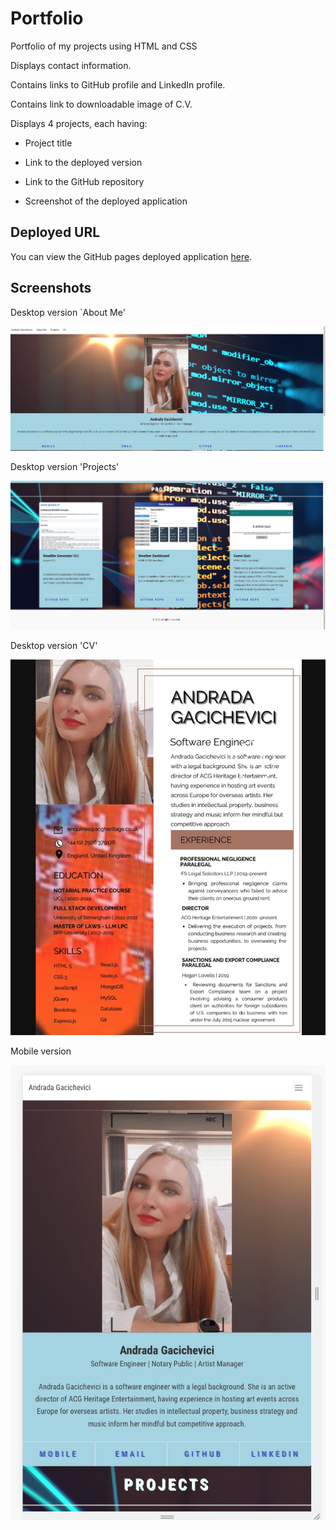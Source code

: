 # Portfolio

Portfolio of my projects using HTML and CSS

Displays contact information.

Contains links to GitHub profile and LinkedIn profile.

Contains link to downloadable image of C.V.

Displays 4 projects, each having:

- Project title

- Link to the deployed version

- Link to the GitHub repository

- Screenshot of the deployed application

## Deployed URL

You can view the GitHub pages deployed application [here](https://andradag.github.io/html-css-portfolio/).

## Screenshots

Desktop version `About Me'

<img src="assets/images/screenshot-1.png"/>

Desktop version 'Projects'

<img src="assets/images/screenshot-2.png"/>

Desktop version 'CV'

<img src="assets/images/screenshot-3.png"/>

Mobile version

<img src="assets/images/screenshot-4.png"/>
